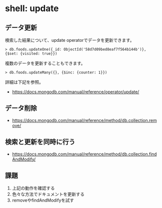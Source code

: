 # shell: update

## データ更新

検索した結果について、update operatorでデータを更新できます。

```
> db.foods.updateOne({_id: ObjectId('58d7d09bed8eaf7f564b144b')}, {$set: {visited: true}})
```

複数のデータを更新することもできます。

```
> db.foods.updateMany({}, {$inc: {counter: 1}})
```

詳細は下記を参照。

- https://docs.mongodb.com/manual/reference/operator/update/

## データ削除

- https://docs.mongodb.com/manual/reference/method/db.collection.remove/


## 検索と更新を同時に行う

- https://docs.mongodb.com/manual/reference/method/db.collection.findAndModify/

## 課題

1. 上記の動作を確認する
2. 色々な方法でドキュメントを更新する
3. removeやfindAndModifyを試す
